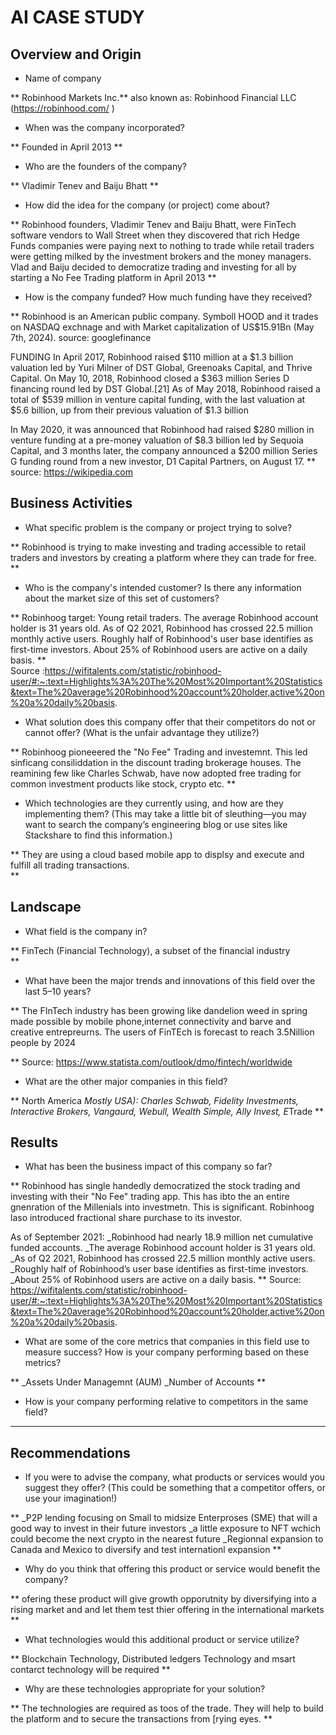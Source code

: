 # AI CASE STUDY

## Overview and Origin

* Name of company
  
** Robinhood Markets Inc.**
also known as: Robinhood Financial LLC (https://robinhood.com/ )
  
* When was the company incorporated?
  
** Founded in April 2013 **
 
* Who are the founders of the company?

** Vladimir Tenev and Baiju Bhatt **
  
* How did the idea for the company (or project) come about?

**  Robinhood founders, Vladimir Tenev and Baiju Bhatt, were FinTech software vendors to Wall Street when they discovered that
rich Hedge Funds companies were paying next to nothing to trade while retail traders were getting milked by the investment brokers and the money managers. Vlad and Baiju decided to democratize trading and investing for all by starting a No Fee Trading platform in April 2013 **

* How is the company funded? How much funding have they received?

** Robinhood is an American public company. Symboll HOOD and it trades on NASDAQ exchnage and with Market capitalization of US$15.91Bn (May 7th, 2024). 
source: googlefinance

FUNDING
In April 2017, Robinhood raised $110 million at a $1.3 billion valuation led by Yuri Milner of DST Global, 
Greenoaks Capital, and Thrive Capital.  On May 10, 2018, Robinhood closed a $363 million Series D financing round led by DST Global.[21] As of May 2018, Robinhood raised a total of $539 million in venture capital funding, with the last valuation at $5.6 billion, up from their previous valuation of $1.3 billion

In May 2020, it was announced that Robinhood had raised $280 million in venture funding at a pre-money valuation of $8.3 billion led by Sequoia Capital, and 3 months later, the company announced a $200 million Series G funding round from a new investor, D1 Capital Partners, on August 17.
** 
  source: https://wikipedia.com


## Business Activities

* What specific problem is the company or project trying to solve?

** Robinhood is trying to make investing and trading accessible to retail traders and investors by creating a platform where they can trade for free.
**

* Who is the company's intended customer? Is there any information about the market size of this set of customers?

** Robinhoog target: Young retail traders. 
The average Robinhood account holder is 31 years old. As of Q2 2021, Robinhood has crossed 22.5 million monthly active users. 
Roughly half of Robinhood's user base identifies as first-time investors. About 25% of Robinhood users are active on a daily basis.
**  
Source :https://wifitalents.com/statistic/robinhood-user/#:~:text=Highlights%3A%20The%20Most%20Important%20Statistics&text=The%20average%20Robinhood%20account%20holder,active%20on%20a%20daily%20basis.

* What solution does this company offer that their competitors do not or cannot offer? (What is the unfair advantage they utilize?)

**  Robinhoog pioneeered the "No Fee" Trading and investemnt. This led sinficang consiliddation in the discount trading brokerage houses. The reamining few like Charles Schwab, have now adopted free trading for common investment products like stock, crypto etc.
**

* Which technologies are they currently using, and how are they implementing them? (This may take a little bit of sleuthing&mdash;you may want to search the company’s engineering blog or use sites like Stackshare to find this information.)

**  They are using a cloud based mobile app to displsy and execute and fulfill all trading transactions.  
**

## Landscape

* What field is the company in?

** FinTech (Financial Technology), a subset of the financial industry  
**

* What have been the major trends and innovations of this field over the last 5&ndash;10 years?

** The FInTech industry has been growing like dandelion weed in spring made possible by mobile phone,internet connectivity and barve and creative entrepreurns.
The users of FinTEch is forecast to reach 3.5Nillion people by 2024

**  Source: https://www.statista.com/outlook/dmo/fintech/worldwide

* What are the other major companies in this field?

**  North America *Mostly USA): Charles Schwab, Fidelity Investments, Interactive Brokers, Vangaurd, Webull, Wealth Simple, Ally Invest, E*Trade
**

## Results

* What has been the business impact of this company so far?

** Robinhood has single handedly democratized the stock trading and investing with their "No Fee" trading app. This has ibto the an entire gnenration of the Millenials into investmetn. This is significant. Robinhoog laso introduced fractional share purchase to its investor.

As of September 2021: 
_Robinhood had nearly 18.9 million net cumulative funded accounts.
_The average Robinhood account holder is 31 years old.
_As of Q2 2021, Robinhood has crossed 22.5 million monthly active users.
_Roughly half of Robinhood’s user base identifies as first-time investors.
_About 25% of Robinhood users are active on a daily basis.
** 
Source:  https://wifitalents.com/statistic/robinhood-user/#:~:text=Highlights%3A%20The%20Most%20Important%20Statistics&text=The%20average%20Robinhood%20account%20holder,active%20on%20a%20daily%20basis.

* What are some of the core metrics that companies in this field use to measure success? How is your company performing based on these metrics?

** 
_Assets Under Managemnt (AUM) 
_Number of Accounts
**

* How is your company performing relative to competitors in the same field?

**  **

## Recommendations

* If you were to advise the company, what products or services would you suggest they offer? (This could be something that a competitor offers, or use your imagination!)

** 
_P2P lending focusing on Small to midsize Enterproses (SME) that will a good way to invest in their future investors
_a little exposure to NFT wchich could become the next crypto in the nearest future
_Regionnal expansion to Canada and Mexico to diversify and test internationl expansion
**

* Why do you think that offering this product or service would benefit the company?

** ofering these product will give growth opporutnity by diversifying into a rising market and and let them test thier offering in the international markets
**

* What technologies would this additional product or service utilize?

** Blockchain Technology, Distributed ledgers Technology and msart contarct technology will be required 
**

* Why are these technologies appropriate for your solution?

**  The technologies are required as toos of the trade. They will help to build the platform and to secure the transactions from [rying eyes. 
**


